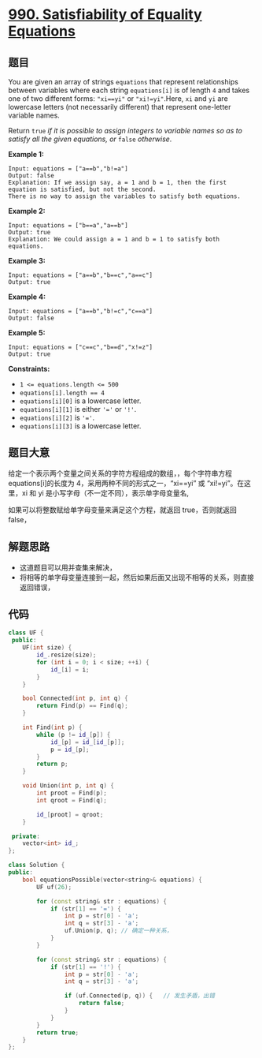 # [990. Satisfiability of Equality Equations](https://leetcode.com/problems/satisfiability-of-equality-equations/)

## 题目

You are given an array of strings `equations` that represent relationships between variables where each string `equations[i]` is of length `4` and takes one of two different forms: `"xi==yi"` or `"xi!=yi"`.Here, `xi` and `yi` are lowercase letters (not necessarily different) that represent one-letter variable names.

Return `true` *if it is possible to assign integers to variable names so as to satisfy all the given equations, or* `false` *otherwise*.

 

**Example 1:**

```
Input: equations = ["a==b","b!=a"]
Output: false
Explanation: If we assign say, a = 1 and b = 1, then the first equation is satisfied, but not the second.
There is no way to assign the variables to satisfy both equations.
```

**Example 2:**

```
Input: equations = ["b==a","a==b"]
Output: true
Explanation: We could assign a = 1 and b = 1 to satisfy both equations.
```

**Example 3:**

```
Input: equations = ["a==b","b==c","a==c"]
Output: true
```

**Example 4:**

```
Input: equations = ["a==b","b!=c","c==a"]
Output: false
```

**Example 5:**

```
Input: equations = ["c==c","b==d","x!=z"]
Output: true
```

 

**Constraints:**

- `1 <= equations.length <= 500`
- `equations[i].length == 4`
- `equations[i][0]` is a lowercase letter.
- `equations[i][1]` is either `'='` or `'!'`.
- `equations[i][2]` is `'='`.
- `equations[i][3]` is a lowercase letter.

## 题目大意

给定一个表示两个变量之间关系的字符方程组成的数组，，每个字符串方程equations[i]的长度为 4，采用两种不同的形式之一，“xi==yi” 或 “xi!=yi”。在这里，xi 和 yi 是小写字母（不一定不同），表示单字母变量名,

如果可以将整数赋给单字母变量来满足这个方程，就返回 true，否则就返回 false，

## 解题思路

* 这道题目可以用并查集来解决，
* 将相等的单字母变量连接到一起，然后如果后面又出现不相等的关系，则直接返回错误，

## 代码

`````c++
class UF {
 public:
    UF(int size) {
        id_.resize(size);
        for (int i = 0; i < size; ++i) {
            id_[i] = i;
        }
    }

    bool Connected(int p, int q) {
        return Find(p) == Find(q);
    }

    int Find(int p) {
        while (p != id_[p]) {
            id_[p] = id_[id_[p]];
            p = id_[p];
        }
        return p;
    }

    void Union(int p, int q) {
        int proot = Find(p);
        int qroot = Find(q);

        id_[proot] = qroot;
    }

 private:
    vector<int> id_;
};

class Solution {
public:
    bool equationsPossible(vector<string>& equations) {
        UF uf(26);

        for (const string& str : equations) {
            if (str[1] == '=') {
                int p = str[0] - 'a';
                int q = str[3] - 'a';
                uf.Union(p, q); // 确定一种关系，
            }
        }

        for (const string& str : equations) {
            if (str[1] == '!') {
                int p = str[0] - 'a';
                int q = str[3] - 'a';

                if (uf.Connected(p, q)) {   // 发生矛盾，出错
                    return false;
                }
            }
        }
        return true;
    }
};
`````


